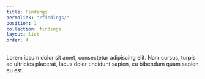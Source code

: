 ```yaml
---
title: Findings
permalink: "/findings/"
position: 1
collection: findings
layout: list
order: 4
---
```


Lorem ipsum dolor sit amet, consectetur adipiscing elit. Nam cursus, turpis ac ultricies placerat, lacus dolor tincidunt sapien, eu bibendum quam sapien eu est.